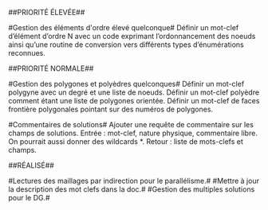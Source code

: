 ##PRIORITÉ ÉLEVÉE##

#Gestion des éléments d'ordre élevé quelconque#
Définir un mot-clef d’élément d’ordre N avec un code exprimant l’ordonnancement des noeuds ainsi qu’une routine de conversion vers différents types d’énumérations reconnues.


##PRIORITÉ NORMALE##

#Gestion des polygones et polyèdres quelconques#
Définir un mot-clef polygyne avec un degré et une liste de noeuds.
Définir un mot-clef polyèdre comment étant une liste de polygones orientée.
Définir un mot-clef de faces frontière polygonales pointant sur des numéros de polygones.

#Commentaires de solutions#
Ajouter une requête de commentaire sur les champs de solutions.
Entrée : mot-clef, nature physique, commentaire libre. On pourrait aussi donner des wildcards *.
Retour : liste de mots-clefs et champs.


##RÉALISÉ##

#Lectures des maillages par indirection pour le parallélisme.#
#Mettre à jour la description des mot clefs dans la doc.#
#Gestion des multiples solutions pour le DG.#
